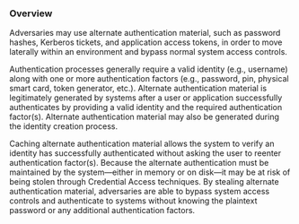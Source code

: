 ### Overview

Adversaries may use alternate authentication material, such as password hashes, Kerberos tickets, and application access tokens, in order to move laterally within an environment and bypass normal system access controls.

Authentication processes generally require a valid identity (e.g., username) along with one or more authentication factors (e.g., password, pin, physical smart card, token generator, etc.). Alternate authentication material is legitimately generated by systems after a user or application successfully authenticates by providing a valid identity and the required authentication factor(s). Alternate authentication material may also be generated during the identity creation process.

Caching alternate authentication material allows the system to verify an identity has successfully authenticated without asking the user to reenter authentication factor(s). Because the alternate authentication must be maintained by the system—either in memory or on disk—it may be at risk of being stolen through Credential Access techniques. By stealing alternate authentication material, adversaries are able to bypass system access controls and authenticate to systems without knowing the plaintext password or any additional authentication factors.